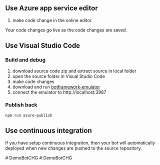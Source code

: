 ## Use Azure app service editor

1. make code change in the online editor

Your code changes go live as the code changes are saved.

## Use Visual Studio Code
 
### Build and debug
1. download source code zip and extract source in local folder
2. open the source folder in  Visual Studio Code
3. make code changes
4. download and run [botframework-emulator](https://emulator.botframework.com/)
5. connect the emulator to http://localhost:3987

### Publish back

```
npm run azure-publish
```

## Use continuous integration

If you have setup continuous integration, then your bot will automatically deployed when new changes are pushed to the source repository.



#   D e m o B o t C H G 
 
 #   D e m o B o t C H G  
 